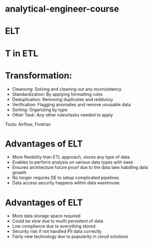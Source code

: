 # analytical-engineer-course

# ELT
# T in ETL

# Transformation:
- Cleansing: Solving and cleaning out any inconsistency
- Standardization: By applying formatting rules
- Deduplication: Removing duplicates and redduncy
- Verification: Flagging anomalies and remove unusable data
- Sorting: Organizing by type
- Other Task: Any other rules/tasks needed to apply


Tools: Airflow, Fivetran

# Advantages of ELT
- More flexibility than ETL approach, stores any type of data
- Enables to perform analysis on various data types with ease
- Ensures architecture future proof due to the data lake habdling data growth
- No longer requires DE to setup complicated pipelines
- Data access security happens within data warehouse

# Advantages of ELT
- More data storage space required
- Could be slow due to muilti persistent of data
- Low compliance due to everything stored
- Security risk if not handled PII data correctly
- Fairly new technology due to popularity in cloud solutions
